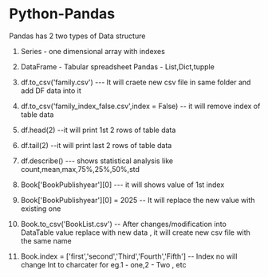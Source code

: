 # Python-Pandas
Pandas has 2 two types of Data structure
1. Series - one dimensional array with indexes
2. DataFrame - Tabular spreadsheet
Pandas - List,Dict,tupple

1. df.to_csv('family.csv') --- It will craete new csv file in same folder and add DF data into it

2. df.to_csv('family_index_false.csv',index = False) -- it will remove index of table data

3. df.head(2) --it will print 1st 2 rows of table data

4. df.tail(2) --it will print last 2 rows of table data

5. df.describe() --- shows statistical analysis like count,mean,max,75%,25%,50%,std

6. Book['BookPublishyear'][0]  --- it will shows value of 1st index

7. Book['BookPublishyear'][0] = 2025 -- It will replace the new value with existing one

8. Book.to_csv('BookList.csv') -- After changes/modification into DataTable value replace with new data , it will create new csv file with the same name

9. Book.index = ['first','second','Third','Fourth','Fifth']  -- Index no will change Int to charcater for eg.1 - one,2 - Two , etc

 






